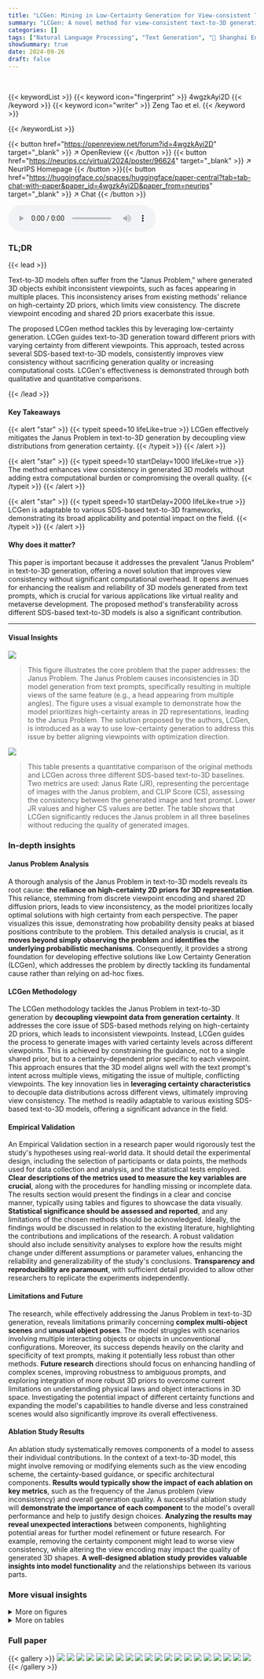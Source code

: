 ```yaml
---
title: "LCGen: Mining in Low-Certainty Generation for View-consistent Text-to-3D"
summary: "LCGen: A novel method for view-consistent text-to-3D generation, resolving the 'Janus Problem' by strategically using low-certainty priors to align viewpoints and optimize the generation process."
categories: []
tags: ["Natural Language Processing", "Text Generation", "🏢 Shanghai Engineering Research Center of AI & Robotics, Academy for Engineering & Technology, Fudan University",]
showSummary: true
date: 2024-09-26
draft: false
---
```


<br>

{{< keywordList >}}
{{< keyword icon="fingerprint" >}} 4wgzkAyi2D {{< /keyword >}}
{{< keyword icon="writer" >}} Zeng Tao et el. {{< /keyword >}}
 
{{< /keywordList >}}

{{< button href="https://openreview.net/forum?id=4wgzkAyi2D" target="_blank" >}}
↗ OpenReview
{{< /button >}}
{{< button href="https://neurips.cc/virtual/2024/poster/96624" target="_blank" >}}
↗ NeurIPS Homepage
{{< /button >}}{{< button href="https://huggingface.co/spaces/huggingface/paper-central?tab=tab-chat-with-paper&paper_id=4wgzkAyi2D&paper_from=neurips" target="_blank" >}}
↗ Chat
{{< /button >}}



<audio controls>
    <source src="https://ai-paper-reviewer.com/4wgzkAyi2D/podcast.wav" type="audio/wav">
    Your browser does not support the audio element.
</audio>


### TL;DR


{{< lead >}}

Text-to-3D models often suffer from the "Janus Problem," where generated 3D objects exhibit inconsistent viewpoints, such as faces appearing in multiple places.  This inconsistency arises from existing methods' reliance on high-certainty 2D priors, which limits view consistency.  The discrete viewpoint encoding and shared 2D priors exacerbate this issue.

The proposed LCGen method tackles this by leveraging low-certainty generation.  LCGen guides text-to-3D generation toward different priors with varying certainty from different viewpoints.  This approach, tested across several SDS-based text-to-3D models, consistently improves view consistency without sacrificing generation quality or increasing computational costs.  LCGen's effectiveness is demonstrated through both qualitative and quantitative comparisons.

{{< /lead >}}


#### Key Takeaways

{{< alert "star" >}}
{{< typeit speed=10 lifeLike=true >}} LCGen effectively mitigates the Janus Problem in text-to-3D generation by decoupling view distributions from generation certainty. {{< /typeit >}}
{{< /alert >}}

{{< alert "star" >}}
{{< typeit speed=10 startDelay=1000 lifeLike=true >}} The method enhances view consistency in generated 3D models without adding extra computational burden or compromising the overall quality. {{< /typeit >}}
{{< /alert >}}

{{< alert "star" >}}
{{< typeit speed=10 startDelay=2000 lifeLike=true >}} LCGen is adaptable to various SDS-based text-to-3D frameworks, demonstrating its broad applicability and potential impact on the field. {{< /typeit >}}
{{< /alert >}}

#### Why does it matter?
This paper is important because it addresses the prevalent "Janus Problem" in text-to-3D generation, offering a novel solution that improves view consistency without significant computational overhead.  It opens avenues for enhancing the realism and reliability of 3D models generated from text prompts, which is crucial for various applications like virtual reality and metaverse development. The proposed method's transferability across different SDS-based text-to-3D models is also a significant contribution.

------
#### Visual Insights



![](https://ai-paper-reviewer.com/4wgzkAyi2D/figures_0_1.jpg)

> This figure illustrates the core problem that the paper addresses: the Janus Problem.  The Janus Problem causes inconsistencies in 3D model generation from text prompts, specifically resulting in multiple views of the same feature (e.g., a head appearing from multiple angles).  The figure uses a visual example to demonstrate how the model prioritizes high-certainty areas in 2D representations, leading to the Janus Problem.  The solution proposed by the authors, LCGen, is introduced as a way to use low-certainty generation to address this issue by better aligning viewpoints with optimization direction.





![](https://ai-paper-reviewer.com/4wgzkAyi2D/tables_6_1.jpg)

> This table presents a quantitative comparison of the original methods and LCGen across three different SDS-based text-to-3D baselines.  Two metrics are used: Janus Rate (JR), representing the percentage of images with the Janus problem, and CLIP Score (CS), assessing the consistency between the generated image and text prompt. Lower JR values and higher CS values are better. The table shows that LCGen significantly reduces the Janus problem in all three baselines without reducing the quality of generated images.





### In-depth insights


#### Janus Problem Analysis
A thorough analysis of the Janus Problem in text-to-3D models reveals its root cause: **the reliance on high-certainty 2D priors for 3D representation**.  This reliance, stemming from discrete viewpoint encoding and shared 2D diffusion priors, leads to view inconsistency, as the model prioritizes locally optimal solutions with high certainty from each perspective.  The paper visualizes this issue, demonstrating how probability density peaks at biased positions contribute to the problem. This detailed analysis is crucial, as it **moves beyond simply observing the problem** and **identifies the underlying probabilistic mechanisms**. Consequently, it provides a strong foundation for developing effective solutions like Low Certainty Generation (LCGen), which addresses the problem by directly tackling its fundamental cause rather than relying on ad-hoc fixes.

#### LCGen Methodology
The LCGen methodology tackles the Janus Problem in text-to-3D generation by **decoupling viewpoint data from generation certainty**.  It addresses the core issue of SDS-based methods relying on high-certainty 2D priors, which leads to inconsistent viewpoints. Instead, LCGen guides the process to generate images with varied certainty levels across different viewpoints. This is achieved by constraining the guidance, not to a single shared prior, but to a certainty-dependent prior specific to each viewpoint.  This approach ensures that the 3D model aligns well with the text prompt's intent across multiple views, mitigating the issue of multiple, conflicting viewpoints.  The key innovation lies in **leveraging certainty characteristics** to decouple data distributions across different views, ultimately improving view consistency. The method is readily adaptable to various existing SDS-based text-to-3D models, offering a significant advance in the field.

#### Empirical Validation
An Empirical Validation section in a research paper would rigorously test the study's hypotheses using real-world data.  It should detail the experimental design, including the selection of participants or data points, the methods used for data collection and analysis, and the statistical tests employed. **Clear descriptions of the metrics used to measure the key variables are crucial**, along with the procedures for handling missing or incomplete data.  The results section would present the findings in a clear and concise manner, typically using tables and figures to showcase the data visually. **Statistical significance should be assessed and reported**, and any limitations of the chosen methods should be acknowledged.  Ideally, the findings would be discussed in relation to the existing literature, highlighting the contributions and implications of the research.  A robust validation should also include sensitivity analyses to explore how the results might change under different assumptions or parameter values, enhancing the reliability and generalizability of the study's conclusions.  **Transparency and reproducibility are paramount**, with sufficient detail provided to allow other researchers to replicate the experiments independently.

#### Limitations and Future
The research, while effectively addressing the Janus Problem in text-to-3D generation, reveals limitations primarily concerning **complex multi-object scenes** and **unusual object poses**.  The model struggles with scenarios involving multiple interacting objects or objects in unconventional configurations.  Moreover, its success depends heavily on the clarity and specificity of text prompts, making it potentially less robust than other methods.   **Future research** directions should focus on enhancing handling of complex scenes, improving robustness to ambiguous prompts, and exploring integration of more robust 3D priors to overcome current limitations on understanding physical laws and object interactions in 3D space.  Investigating the potential impact of different certainty functions and expanding the model's capabilities to handle diverse and less constrained scenes would also significantly improve its overall effectiveness.

#### Ablation Study Results
An ablation study systematically removes components of a model to assess their individual contributions.  In the context of a text-to-3D model, this might involve removing or modifying elements such as the view encoding scheme, the certainty-based guidance, or specific architectural components.  **Results would typically show the impact of each ablation on key metrics**, such as the frequency of the Janus problem (view inconsistency) and overall generation quality.  A successful ablation study will **demonstrate the importance of each component** to the model's overall performance and help to justify design choices.  **Analyzing the results may reveal unexpected interactions** between components, highlighting potential areas for further model refinement or future research.  For example, removing the certainty component might lead to worse view consistency, while altering the view encoding may impact the quality of generated 3D shapes.  **A well-designed ablation study provides valuable insights into model functionality** and the relationships between its various parts.


### More visual insights

<details>
<summary>More on figures
</summary>


![](https://ai-paper-reviewer.com/4wgzkAyi2D/figures_3_1.jpg)

> This figure analyzes the Janus Problem in text-to-3D models.  It demonstrates how discrete viewpoint encoding leads to shared distributions that result in multiple heads appearing at various positions. Panel (a) illustrates the discretization of the sphere representing viewpoints and the resulting shared text guidance. Panel (b) shows how this leads to probability density functions for head positions, with peaks indicating where heads are most likely to appear. Panel (c) expands this to a two-dimensional representation. Panel (d) shows the resulting probability distribution in 3D space, with peaks clearly highlighting the Janus Problem (multiple heads).


![](https://ai-paper-reviewer.com/4wgzkAyi2D/figures_4_1.jpg)

> This figure illustrates the architecture of the Low Certainty Generation (LCGen) method.  LCGen is designed to be integrated into existing SDS-based text-to-3D models. The diagram shows how LCGen takes in a text prompt and camera parameters (c), processes these inputs through a text encoder and LCGen module, and then uses the output to guide a pre-trained diffusion model (Φ). The process generates a 3D representation (Θ), which is then rendered into 2D images from various viewpoints.  These images are compared against the diffusion model’s predictions via a Score Distillation Sampling (SDS) loss (LSDS), and the entire system is trained end-to-end. A key aspect is LCGen's constraint on generation certainty, ensuring that different viewpoints receive appropriately varied guidance, thereby reducing the inconsistencies associated with the Janus Problem.


![](https://ai-paper-reviewer.com/4wgzkAyi2D/figures_5_1.jpg)

> This figure shows a qualitative comparison of the results from three different text-to-3D methods (DreamFusion, Magic3D, and ProlificDreamer) with and without the proposed LCGen method.  The images show different views (0°, 90°, 180°, 270°) of 3D models generated from two text prompts: 'a beagle in a detective's outfit' and 'a fox playing the cello'. Red boxes highlight areas where the Janus Problem (inconsistencies in viewpoints) is present in the original methods. The LCGen method significantly reduces the occurrence of this problem, resulting in more consistent and realistic 3D models.


![](https://ai-paper-reviewer.com/4wgzkAyi2D/figures_7_1.jpg)

> This figure shows the ablation study of the hyperparameter G(c) in LCGen.  G(c) controls the preference for low-certainty generation. Three different functions for G(c) are tested: (a) a piecewise function that emphasizes low certainty when the azimuth |φ| is larger than π/6; (b) a function that emphasizes low certainty by squaring the azimuth, (φ/π)²; and (c) a linear function that simply uses |φ|/π. The results show how different choices of G(c) influence the generated images across different steps of the diffusion process.


![](https://ai-paper-reviewer.com/4wgzkAyi2D/figures_7_2.jpg)

> This figure visualizes the effect of LCGen on the certainty of generated images from different viewpoints. The top half shows a 3D scatter plot where the x and y axes represent camera view parameters (azimuth and elevation), and the z-axis represents certainty.  The bottom half displays images generated from various viewpoints, color-coded according to their certainty values shown in the scatter plot above. This visualization helps to understand how LCGen influences certainty across different views, aiming to mitigate the Janus problem by ensuring more consistent certainty for various viewpoints of the same object.


![](https://ai-paper-reviewer.com/4wgzkAyi2D/figures_8_1.jpg)

> This figure visualizes the impact of LCGen on the certainty of generated images from different viewpoints. The top half shows 3D scatter plots illustrating the certainty (z-axis) across different camera views (θ and φ on x and y axes) for both the original method and the LCGen method. The bottom half presents generated images corresponding to various viewpoints, color-coded according to their certainty levels shown in the top half.  The visualization highlights how LCGen leads to more consistent certainty across viewpoints, thus improving view consistency of the generated images.


![](https://ai-paper-reviewer.com/4wgzkAyi2D/figures_13_1.jpg)

> This figure analyzes the Janus Problem, a common issue in text-to-3D methods where multiple heads appear on the same 3D object due to the use of discrete viewpoint encoding and shared priors in 2D lifting.  The figure shows how the discrete encoding of viewpoints leads to a high probability of heads appearing at different positions on the sphere, visualized through probability density functions. This problem is related to the reliance on high-certainty 2D priors for 3D representation, leading to inconsistencies in the generated 3D model. The figure illustrates the causes of this problem and how it affects the generation of text-to-3D models.


![](https://ai-paper-reviewer.com/4wgzkAyi2D/figures_14_1.jpg)

> This figure illustrates the camera geometry in 3D space, showing how the camera parameters (lookat, up, and position) are defined on the unit sphere using spherical coordinates. The lookat vector is shown pointing towards the center of the sphere, representing the direction the camera is facing. The up vector is perpendicular to the lookat vector and indicates the camera's orientation. The position of the camera is represented by the point c on the sphere. The angles θ (elevation) and φ (azimuth) are used to specify the position of the camera on the sphere.


![](https://ai-paper-reviewer.com/4wgzkAyi2D/figures_15_1.jpg)

> This figure analyzes the Janus Problem, a common issue in text-to-3D methods where multiple heads appear from different viewpoints.  It demonstrates how discrete viewpoint encoding leads to shared distributions, increasing the likelihood of the Janus problem.  Subfigure (a) illustrates how the sphere of viewpoints is divided into discrete regions, (b) shows probability distributions for head position based on viewpoint, (c) extends the model to a two-dimensional distribution considering both viewpoint and head position, and (d) depicts the resulting probability distribution of head positions, highlighting peaks indicating high probability of multiple heads at different locations.


![](https://ai-paper-reviewer.com/4wgzkAyi2D/figures_19_1.jpg)

> This figure shows a qualitative comparison of the original methods and the proposed LCGen method on three different SDS-based text-to-3D models (DreamFusion, Magic3D, and ProlificDreamer).  The red boxes highlight regions where the Janus Problem (view inconsistency) is present in the original methods, while the LCGen results show improved view consistency and a reduction in the Janus Problem.


![](https://ai-paper-reviewer.com/4wgzkAyi2D/figures_20_1.jpg)

> The figure illustrates the Janus Problem in Score Distillation Sampling (SDS)-based text-to-3D methods.  The problem occurs because these methods rely on high-certainty 2D priors, leading to inconsistencies in the 3D model's representation from different viewpoints (e.g., a head appearing in multiple places). The proposed LCGen method aims to solve this by utilizing low-certainty generation to better align viewpoints with the optimization direction, thus creating more consistent 3D models.


</details>




<details>
<summary>More on tables
</summary>


![](https://ai-paper-reviewer.com/4wgzkAyi2D/tables_7_1.jpg)
> This table compares LCGen with other methods that address the Janus Problem.  It highlights key differences in whether additional priors are used, if the method is single-stage or requires multiple stages and fine-tuning, and whether the method is object-specific.  The Janus Rate (JR) and CLIP Score (CS) are provided as quantitative metrics for evaluating the effectiveness of each method in mitigating the Janus Problem and maintaining the quality of generated images.

![](https://ai-paper-reviewer.com/4wgzkAyi2D/tables_12_1.jpg)
> This table compares LCGen with other methods that aim to address the Janus Problem in text-to-3D generation. It contrasts the methods in terms of their approach, whether they utilize additional priors or data, the number of training stages, whether they require fine-tuning, and whether they are object-specific. The table shows that LCGen is unique in its ability to be directly incorporated into existing SDS-based text-to-3D methods without the need for additional priors or fine-tuning.

![](https://ai-paper-reviewer.com/4wgzkAyi2D/tables_18_1.jpg)
> This table compares LCGen with other methods that aim to address the Janus Problem in text-to-3D generation.  It highlights key differences in their approaches, specifically noting whether they use additional priors, employ multiple stages, require fine-tuning, and if they are object-specific.  This allows for a clear comparison of LCGen's unique contribution and advantages compared to existing solutions.

</details>




### Full paper

{{< gallery >}}
<img src="https://ai-paper-reviewer.com/4wgzkAyi2D/1.png" class="grid-w50 md:grid-w33 xl:grid-w25" />
<img src="https://ai-paper-reviewer.com/4wgzkAyi2D/2.png" class="grid-w50 md:grid-w33 xl:grid-w25" />
<img src="https://ai-paper-reviewer.com/4wgzkAyi2D/3.png" class="grid-w50 md:grid-w33 xl:grid-w25" />
<img src="https://ai-paper-reviewer.com/4wgzkAyi2D/4.png" class="grid-w50 md:grid-w33 xl:grid-w25" />
<img src="https://ai-paper-reviewer.com/4wgzkAyi2D/5.png" class="grid-w50 md:grid-w33 xl:grid-w25" />
<img src="https://ai-paper-reviewer.com/4wgzkAyi2D/6.png" class="grid-w50 md:grid-w33 xl:grid-w25" />
<img src="https://ai-paper-reviewer.com/4wgzkAyi2D/7.png" class="grid-w50 md:grid-w33 xl:grid-w25" />
<img src="https://ai-paper-reviewer.com/4wgzkAyi2D/8.png" class="grid-w50 md:grid-w33 xl:grid-w25" />
<img src="https://ai-paper-reviewer.com/4wgzkAyi2D/9.png" class="grid-w50 md:grid-w33 xl:grid-w25" />
<img src="https://ai-paper-reviewer.com/4wgzkAyi2D/10.png" class="grid-w50 md:grid-w33 xl:grid-w25" />
<img src="https://ai-paper-reviewer.com/4wgzkAyi2D/11.png" class="grid-w50 md:grid-w33 xl:grid-w25" />
<img src="https://ai-paper-reviewer.com/4wgzkAyi2D/12.png" class="grid-w50 md:grid-w33 xl:grid-w25" />
<img src="https://ai-paper-reviewer.com/4wgzkAyi2D/13.png" class="grid-w50 md:grid-w33 xl:grid-w25" />
<img src="https://ai-paper-reviewer.com/4wgzkAyi2D/14.png" class="grid-w50 md:grid-w33 xl:grid-w25" />
<img src="https://ai-paper-reviewer.com/4wgzkAyi2D/15.png" class="grid-w50 md:grid-w33 xl:grid-w25" />
<img src="https://ai-paper-reviewer.com/4wgzkAyi2D/16.png" class="grid-w50 md:grid-w33 xl:grid-w25" />
<img src="https://ai-paper-reviewer.com/4wgzkAyi2D/17.png" class="grid-w50 md:grid-w33 xl:grid-w25" />
<img src="https://ai-paper-reviewer.com/4wgzkAyi2D/18.png" class="grid-w50 md:grid-w33 xl:grid-w25" />
<img src="https://ai-paper-reviewer.com/4wgzkAyi2D/19.png" class="grid-w50 md:grid-w33 xl:grid-w25" />
<img src="https://ai-paper-reviewer.com/4wgzkAyi2D/20.png" class="grid-w50 md:grid-w33 xl:grid-w25" />
{{< /gallery >}}